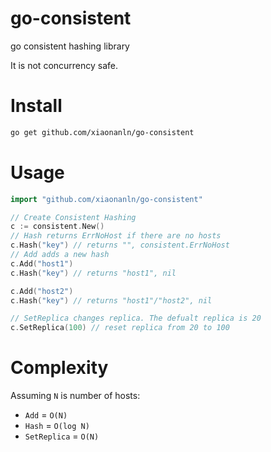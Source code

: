 # go-consistent
go consistent hashing library

It is not concurrency safe.

# Install 
```bash
go get github.com/xiaonanln/go-consistent
```

# Usage

```go
import "github.com/xiaonanln/go-consistent"

// Create Consistent Hashing
c := consistent.New()
// Hash returns ErrNoHost if there are no hosts
c.Hash("key") // returns "", consistent.ErrNoHost
// Add adds a new hash
c.Add("host1")
c.Hash("key") // returns "host1", nil 

c.Add("host2")
c.Hash("key") // returns "host1"/"host2", nil

// SetReplica changes replica. The defualt replica is 20
c.SetReplica(100) // reset replica from 20 to 100
```
# Complexity
Assuming `N` is number of hosts:  
* `Add` = `O(N)`
* `Hash` = `O(log N)`
* `SetReplica` = `O(N)`